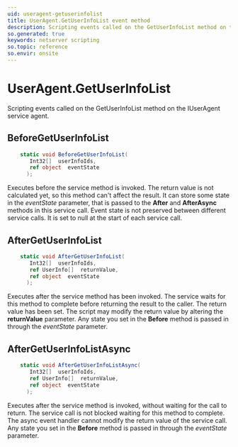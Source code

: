 ```yaml
---
uid: useragent-getuserinfolist
title: UserAgent.GetUserInfoList event method
description: Scripting events called on the GetUserInfoList method on the UserAgent service agent.
so.generated: true
keywords: netserver scripting
so.topic: reference
so.envir: onsite
---
```

# UserAgent.GetUserInfoList

Scripting events called on the <see cref='M:IUserAgent.GetUserInfoList'>GetUserInfoList</see> method on the <see cref='IUserAgent'>IUserAgent</see>  service agent.

## BeforeGetUserInfoList
```cs
    static void BeforeGetUserInfoList(
       Int32[]  userInfoIds,
       ref object  eventState
      );
```
Executes before the service method is invoked.
The return value is not calculated yet, so this method can't affect the result.
It can store some state in the *eventState* parameter, that is passed to the **After** and **AfterAsync** methods in this service call.
Event state is not preserved between different service calls. It is set to null at the start of each service call.
## AfterGetUserInfoList
```cs
    static void AfterGetUserInfoList(
       Int32[]  userInfoIds,
       ref UserInfo[]  returnValue,
       ref object  eventState
      );
```
Executes after the service method has been invoked. The service waits for this method to complete before returning the result to the caller.
The return value has been set. The script may modify the return value by altering the **returnValue** parameter.
Any state you set in the **Before** method is passed in through the *eventState* parameter.
## AfterGetUserInfoListAsync
```cs
    static void AfterGetUserInfoListAsync(
       Int32[]  userInfoIds,
       ref UserInfo[]  returnValue,
       ref object  eventState
      );
```
Executes after the service method is invoked, without waiting for the call to return.
The service call is not blocked waiting for this method to complete.
The async event handler cannot modify the return value of the service call.
Any state you set in the **Before** method is passed in through the *eventState* parameter.

